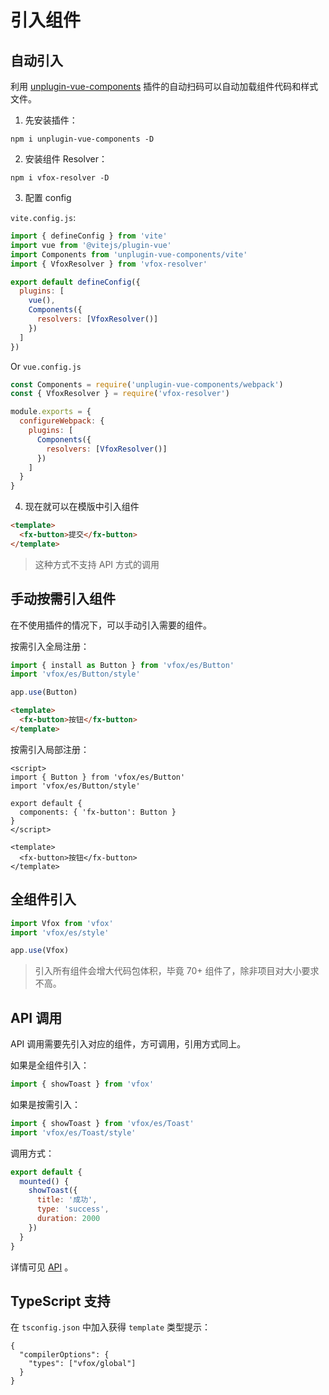 # 引入组件

## 自动引入

利用 [unplugin-vue-components](https://github.com/antfu/unplugin-vue-components) 插件的自动扫码可以自动加载组件代码和样式文件。

1. 先安装插件：

```
npm i unplugin-vue-components -D
```

2. 安装组件 Resolver：

```
npm i vfox-resolver -D
```

3. 配置 config

`vite.config.js`:

```JavaScript
import { defineConfig } from 'vite'
import vue from '@vitejs/plugin-vue'
import Components from 'unplugin-vue-components/vite'
import { VfoxResolver } from 'vfox-resolver'

export default defineConfig({
  plugins: [
    vue(),
    Components({
      resolvers: [VfoxResolver()]
    })
  ]
})
```

Or `vue.config.js`

```JavaScript
const Components = require('unplugin-vue-components/webpack')
const { VfoxResolver } = require('vfox-resolver')

module.exports = {
  configureWebpack: {
    plugins: [
      Components({
        resolvers: [VfoxResolver()]
      })
    ]
  }
}
```

4. 现在就可以在模版中引入组件

```HTML
<template>
  <fx-button>提交</fx-button>
</template>
```

> 这种方式不支持 API 方式的调用

## 手动按需引入组件

在不使用插件的情况下，可以手动引入需要的组件。

按需引入全局注册：

```JavaScript
import { install as Button } from 'vfox/es/Button'
import 'vfox/es/Button/style'

app.use(Button)
```

```HTML
<template>
  <fx-button>按钮</fx-button>
</template>
```

按需引入局部注册：

```Vue
<script>
import { Button } from 'vfox/es/Button'
import 'vfox/es/Button/style'

export default {
  components: { 'fx-button': Button }
}
</script>

<template>
  <fx-button>按钮</fx-button>
</template>
```

## 全组件引入

```JavaScript
import Vfox from 'vfox'
import 'vfox/es/style'

app.use(Vfox)
```

> 引入所有组件会增大代码包体积，毕竟 70+ 组件了，除非项目对大小要求不高。

## API 调用

API 调用需要先引入对应的组件，方可调用，引用方式同上。

如果是全组件引入：

```JavaScript
import { showToast } from 'vfox'
```

如果是按需引入：

```JavaScript
import { showToast } from 'vfox/es/Toast'
import 'vfox/es/Toast/style'
```

调用方式：

```JavaScript
export default {
  mounted() {
    showToast({
      title: '成功',
      type: 'success',
      duration: 2000
    })
  }
}
```

详情可见 [API](../apis/Toast.md) 。

## TypeScript 支持

在 `tsconfig.json` 中加入获得 `template` 类型提示：

```
{
  "compilerOptions": {
    "types": ["vfox/global"]
  }
}
```
